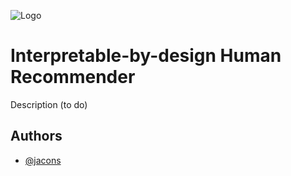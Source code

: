 ![Logo](https://findhr.unipi.it/pluginfile.php/1/core_admin/logo/0x200/1678194102/logo-findhr.jpg)


# Interpretable-by-design Human Recommender

Description (to do)

## Authors

- [@jacons](https://github.com/jacons)

